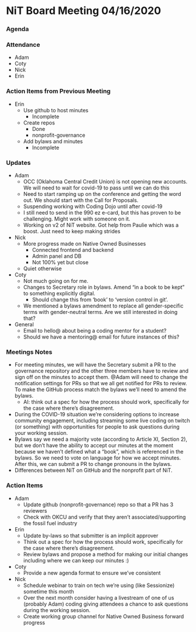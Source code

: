 # NiT Board Meeting 04/16/2020

### Agenda

### Attendance

* Adam
* Coty
* Nick
* Erin

### Action Items from Previous Meeting

* Erin
    * Use github to host minutes
        * Incomplete
    * Create repos
        * Done
        * nonprofit-governance
    * Add bylaws and minutes
        * Incomplete

### Updates

* Adam
    * OCC (Oklahoma Central Credit Union) is not opening new accounts. We will need to wait for covid-19 to pass until we can do this
    * Need to start ramping up on the conference and getting the word out. We should start with the Call for Proposals.
    * Suspending working with Coding Dojo until after covid-19
    * I still need to send in the 990 ez e-card, but this has proven to be challenging. Might work with someone on it.
    * Working on v2 of NiT website. Got help from Paulie which was a boost. Just need to keep making strides
* Nick
    * More progress made on Native Owned Businesses
        * Connected frontend and backend
        * Admin panel and DB
        * Not 100% yet but close
    * Quiet otherwise
* Coty
    * Not much going on for me.
    * Changes to Secretary role in bylaws. Amend “in a book to be kept” to something explicitly digital.
        * Should change this from ‘book’ to ‘version control in git’.
    * We mentioned a bylaws amendment to replace all gender-specific terms with gender-neutral terms. Are we still interested in doing that?
* General
    * Email to hello@ about being a coding mentor for a student?
    * Should we have a mentoring@ email for future instances of this?

### Meetings Notes

* For meeting minutes, we will have the Secretary submit a PR to the governance repository and the other three members have to review and sign off on the minutes to accept them. @Adam will need to change the notification settings for PRs so that we all get notified for PRs to review. To make the GitHub process match the bylaws we’ll need to amend the bylaws.
    * AI: think out a spec for how the process should work, specifically for the case where there’s disagreement.
* During the COVID-19 situation we’re considering options to increase community engagement, including streaming some live coding on twitch (or something) with opportunities for people to ask questions during your working session.
* Bylaws say we need a majority vote (according to Article XI, Section 2), but we don’t have the ability to accept our minutes at the moment because we haven’t defined what a “book”, which is referenced in the bylaws. So we need to vote on language for how we accept minutes. After this, we can submit a PR to change pronouns in the bylaws.
* Differences between NiT on GitHub and the nonprofit part of NiT.

### Action Items

* Adam
    * Update github (nonprofit-governance) repo so that a PR has 3 reviewers
    * Check with OKCU and verify that they aren’t associated/supporting the fossil fuel industry
* Erin
    * Update by-laws so that submitter is an implicit approver
    * Think out a spec for how the process should work, specifically for the case where there’s disagreement.
    * Review bylaws and propose a method for making our initial changes including where we can keep our minutes :)
* Coty
    * Provide a new agenda format to ensure we’ve consistent
* Nick
    * Schedule webinar to train on tech we’re using (like Sessionize) sometime this month
    * Over the next month consider having a livestream of one of us (probably Adam) coding giving attendees a chance to ask questions during the working session.
    * Create working group channel for Native Owned Business forward progress
